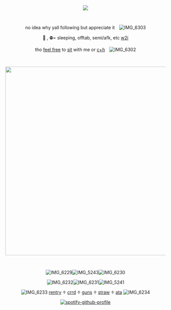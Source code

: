 <div align="center">
<img src="https://komarev.com/ghpvc/?username=vamqz&color=ffd800&style=plastic&label=stalkers&base=0">

⠀⠀
⠀⠀

no idea why yall following but appreciate it⠀ ![IMG_6303](https://github.com/user-attachments/assets/b00eccbe-688b-40fa-a6d3-e76133496aab)


🌙 , ⛔️= sleeping, offtab, semi/afk, etc <ins>w2i</ins>

tho <ins>feel free</ins> to <ins>sit</ins> with me or <ins>c+h</ins>⠀ ![IMG_6302](https://github.com/user-attachments/assets/0333ffa4-38f6-4fa2-bac9-89e9a2550934)




⠀⠀⠀⠀





<img width="590" src="https://github.com/user-attachments/assets/b628f83a-264b-4959-a99c-53ff29065370"/>


⠀⠀⠀⠀⠀⠀⠀


![IMG_6229](https://github.com/user-attachments/assets/3c8eb96e-3d50-482d-be3d-bb927a515c08)![IMG_5243](https://github.com/user-attachments/assets/544599b3-0c6c-4e30-949a-1b73c566244d)![IMG_6230](https://github.com/user-attachments/assets/6ee87af4-661a-4f6d-bbfd-1900e4aa1e82)



![IMG_6232](https://github.com/user-attachments/assets/4d2a7803-28a8-4080-bf6a-f463dad1d58b)![IMG_6231](https://github.com/user-attachments/assets/ef369412-a2a7-4866-9097-38e6bc3a20e1)![IMG_5241](https://github.com/user-attachments/assets/f8a109d7-a17e-4d95-8a41-062143da1ff3)




![IMG_6233](https://github.com/user-attachments/assets/cd0f874c-3c03-4541-afd3-3502b6eb5f1c) [rentry](https://rentry.co/psych1c) ♱ [crrd](https://vqmqz.carrd.co) ♱ [guns](https://guns.lol/vamqz) ♱ [straw](https://kira4.straw.page) ♱ [ata](https://vamqz.atabook.org/) ![IMG_6234](https://github.com/user-attachments/assets/1ac0ddc0-6306-4f07-a7b5-37dcc59c9256)




[![spotify-github-profile](https://spotify-github-profile.kittinanx.com/api/view?uid=31p7k4lkdecbilvh5rthmgvkujm4&cover_image=true&theme=novatorem&show_offline=true&background_color=121212&interchange=true&bar_color=b00b69&bar_color_cover=false)](https://spotify-github-profile.kittinanx.com/api/view?uid=31p7k4lkdecbilvh5rthmgvkujm4&redirect=true)



